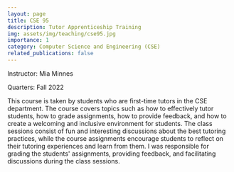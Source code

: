 ```yaml
---
layout: page
title: CSE 95
description: Tutor Apprenticeship Training
img: assets/img/teaching/cse95.jpg
importance: 1
category: Computer Science and Engineering (CSE)
related_publications: false
---
```


Instructor: Mia Minnes

Quarters: Fall 2022

This course is taken by students who are first-time tutors in the CSE department. The course covers topics such as how to effectively tutor students, how to grade assignments, how to provide feedback, and how to create a welcoming and inclusive environment for students. The class sessions consist of fun and interesting discussions about the best tutoring practices, while the course assignments encourage students to reflect on their tutoring experiences and learn from them. I was responsible for grading the students' assignments, providing feedback, and facilitating discussions during the class sessions.